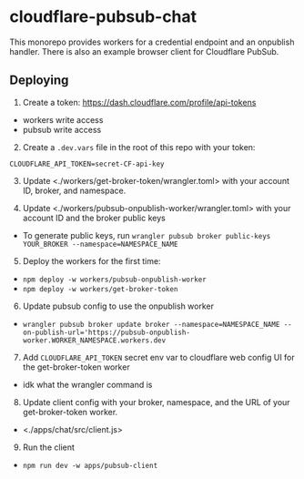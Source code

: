 # cloudflare-pubsub-chat

This monorepo provides workers for a credential endpoint and an onpublish handler.
There is also an example browser client for Cloudflare PubSub.

## Deploying

1. Create a token: <https://dash.cloudflare.com/profile/api-tokens>
* workers write access
* pubsub write access

2. Create a `.dev.vars` file in the root of this repo with your token:
```
CLOUDFLARE_API_TOKEN=secret-CF-api-key
```

3. Update <./workers/get-broker-token/wrangler.toml> with your account ID, broker, and namespace.

4. Update <./workers/pubsub-onpublish-worker/wrangler.toml> with your account ID and the broker public keys
* To generate public keys, run `wrangler pubsub broker public-keys YOUR_BROKER --namespace=NAMESPACE_NAME`

5. Deploy the workers for the first time:
* `npm deploy -w workers/pubsub-onpublish-worker`
* `npm deploy -w workers/get-broker-token`

6. Update pubsub config to use the onpublish worker
* `wrangler pubsub broker update broker --namespace=NAMESPACE_NAME --on-publish-url='https://pubsub-onpublish-worker.WORKER_NAMESPACE.workers.dev`

7. Add `CLOUDFLARE_API_TOKEN` secret env var to cloudflare web config UI for the get-broker-token worker
* idk what the wrangler command is

8. Update client config with your broker, namespace, and the URL of your get-broker-token worker.
* <./apps/chat/src/client.js>

9. Run the client
* `npm run dev -w apps/pubsub-client`
